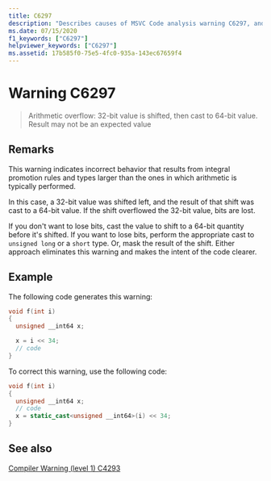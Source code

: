 ```yaml
---
title: C6297
description: "Describes causes of MSVC Code analysis warning C6297, and how to fix the issue."
ms.date: 07/15/2020
f1_keywords: ["C6297"]
helpviewer_keywords: ["C6297"]
ms.assetid: 17b585f0-75e5-4fc0-935a-143ec67659f4
---
```

# Warning C6297

> Arithmetic overflow: 32-bit value is shifted, then cast to 64-bit value. Result may not be an expected value

## Remarks

This warning indicates incorrect behavior that results from integral promotion rules and types larger than the ones in which arithmetic is typically performed.

In this case, a 32-bit value was shifted left, and the result of that shift was cast to a 64-bit value. If the shift overflowed the 32-bit value, bits are lost.

If you don't want to lose bits, cast the value to shift to a 64-bit quantity before it's shifted. If you want to lose bits, perform the appropriate cast to `unsigned long` or a `short` type. Or, mask the result of the shift. Either approach eliminates this warning and makes the intent of the code clearer.

## Example

The following code generates this warning:

```cpp
void f(int i)
{
  unsigned __int64 x;

  x = i << 34;
  // code
}
```

To correct this warning, use the following code:

```cpp
void f(int i)
{
  unsigned __int64 x;
  // code
  x = static_cast<unsigned __int64>(i) << 34;
}
```

## See also

[Compiler Warning (level 1) C4293](/cpp/error-messages/compiler-warnings/compiler-warning-level-1-c4293)
